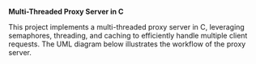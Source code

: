 **Multi-Threaded Proxy Server in C**

This project implements a multi-threaded proxy server in C, leveraging semaphores, threading, and caching to efficiently handle multiple client requests. The UML diagram below illustrates the workflow of the proxy server.

